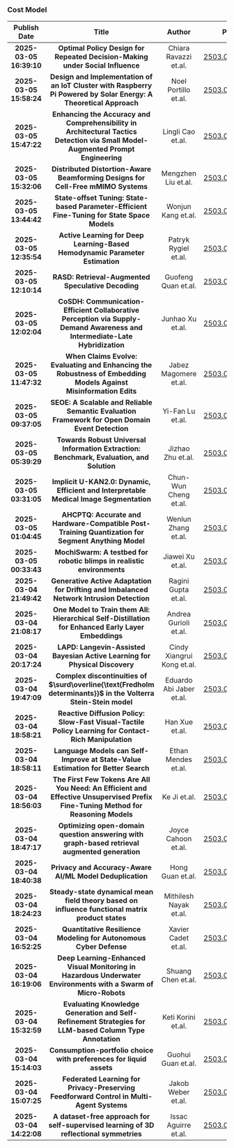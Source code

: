 
### Cost Model
|Publish Date|Title|Author|PDF|Code|
| :---: | :---: | :---: | :---: | :---: |
|**2025-03-05 16:39:10**|**Optimal Policy Design for Repeated Decision-Making under Social   Influence**|Chiara Ravazzi et.al.|[2503.03657v1](http://arxiv.org/abs/2503.03657v1)|null|
|**2025-03-05 15:58:24**|**Design and Implementation of an IoT Cluster with Raspberry Pi Powered by   Solar Energy: A Theoretical Approach**|Noel Portillo et.al.|[2503.03618v1](http://arxiv.org/abs/2503.03618v1)|null|
|**2025-03-05 15:47:22**|**Enhancing the Accuracy and Comprehensibility in Architectural Tactics   Detection via Small Model-Augmented Prompt Engineering**|Lingli Cao et.al.|[2503.03609v1](http://arxiv.org/abs/2503.03609v1)|null|
|**2025-03-05 15:32:06**|**Distributed Distortion-Aware Beamforming Designs for Cell-Free mMIMO   Systems**|Mengzhen Liu et.al.|[2503.03598v1](http://arxiv.org/abs/2503.03598v1)|null|
|**2025-03-05 13:44:42**|**State-offset Tuning: State-based Parameter-Efficient Fine-Tuning for   State Space Models**|Wonjun Kang et.al.|[2503.03499v1](http://arxiv.org/abs/2503.03499v1)|[link](https://github.com/furiosa-ai/ssm-state-tuning)|
|**2025-03-05 12:35:54**|**Active Learning for Deep Learning-Based Hemodynamic Parameter Estimation**|Patryk Rygiel et.al.|[2503.03453v1](http://arxiv.org/abs/2503.03453v1)|null|
|**2025-03-05 12:10:14**|**RASD: Retrieval-Augmented Speculative Decoding**|Guofeng Quan et.al.|[2503.03434v1](http://arxiv.org/abs/2503.03434v1)|null|
|**2025-03-05 12:02:04**|**CoSDH: Communication-Efficient Collaborative Perception via   Supply-Demand Awareness and Intermediate-Late Hybridization**|Junhao Xu et.al.|[2503.03430v1](http://arxiv.org/abs/2503.03430v1)|[link](https://github.com/Xu2729/CoSDH)|
|**2025-03-05 11:47:32**|**When Claims Evolve: Evaluating and Enhancing the Robustness of Embedding   Models Against Misinformation Edits**|Jabez Magomere et.al.|[2503.03417v1](http://arxiv.org/abs/2503.03417v1)|null|
|**2025-03-05 09:37:05**|**SEOE: A Scalable and Reliable Semantic Evaluation Framework for Open   Domain Event Detection**|Yi-Fan Lu et.al.|[2503.03303v1](http://arxiv.org/abs/2503.03303v1)|null|
|**2025-03-05 05:39:29**|**Towards Robust Universal Information Extraction: Benchmark, Evaluation,   and Solution**|Jizhao Zhu et.al.|[2503.03201v1](http://arxiv.org/abs/2503.03201v1)|null|
|**2025-03-05 03:31:05**|**Implicit U-KAN2.0: Dynamic, Efficient and Interpretable Medical Image   Segmentation**|Chun-Wun Cheng et.al.|[2503.03141v1](http://arxiv.org/abs/2503.03141v1)|null|
|**2025-03-05 01:04:45**|**AHCPTQ: Accurate and Hardware-Compatible Post-Training Quantization for   Segment Anything Model**|Wenlun Zhang et.al.|[2503.03088v1](http://arxiv.org/abs/2503.03088v1)|null|
|**2025-03-05 00:33:43**|**MochiSwarm: A testbed for robotic blimps in realistic environments**|Jiawei Xu et.al.|[2503.03077v1](http://arxiv.org/abs/2503.03077v1)|null|
|**2025-03-04 21:49:42**|**Generative Active Adaptation for Drifting and Imbalanced Network   Intrusion Detection**|Ragini Gupta et.al.|[2503.03022v1](http://arxiv.org/abs/2503.03022v1)|null|
|**2025-03-04 21:08:17**|**One Model to Train them All: Hierarchical Self-Distillation for Enhanced   Early Layer Embeddings**|Andrea Gurioli et.al.|[2503.03008v1](http://arxiv.org/abs/2503.03008v1)|null|
|**2025-03-04 20:17:24**|**LAPD: Langevin-Assisted Bayesian Active Learning for Physical Discovery**|Cindy Xiangrui Kong et.al.|[2503.02983v1](http://arxiv.org/abs/2503.02983v1)|null|
|**2025-03-04 19:47:09**|**Complex discontinuities of $\surd\overline{\text{Fredholm   determinants}}$ in the Volterra Stein-Stein model**|Eduardo Abi Jaber et.al.|[2503.02965v1](http://arxiv.org/abs/2503.02965v1)|null|
|**2025-03-04 18:58:21**|**Reactive Diffusion Policy: Slow-Fast Visual-Tactile Policy Learning for   Contact-Rich Manipulation**|Han Xue et.al.|[2503.02881v1](http://arxiv.org/abs/2503.02881v1)|null|
|**2025-03-04 18:58:11**|**Language Models can Self-Improve at State-Value Estimation for Better   Search**|Ethan Mendes et.al.|[2503.02878v1](http://arxiv.org/abs/2503.02878v1)|null|
|**2025-03-04 18:56:03**|**The First Few Tokens Are All You Need: An Efficient and Effective   Unsupervised Prefix Fine-Tuning Method for Reasoning Models**|Ke Ji et.al.|[2503.02875v1](http://arxiv.org/abs/2503.02875v1)|null|
|**2025-03-04 18:47:17**|**Optimizing open-domain question answering with graph-based retrieval   augmented generation**|Joyce Cahoon et.al.|[2503.02922v1](http://arxiv.org/abs/2503.02922v1)|null|
|**2025-03-04 18:40:38**|**Privacy and Accuracy-Aware AI/ML Model Deduplication**|Hong Guan et.al.|[2503.02862v1](http://arxiv.org/abs/2503.02862v1)|null|
|**2025-03-04 18:24:23**|**Steady-state dynamical mean field theory based on influence functional   matrix product states**|Mithilesh Nayak et.al.|[2503.02848v1](http://arxiv.org/abs/2503.02848v1)|null|
|**2025-03-04 16:52:25**|**Quantitative Resilience Modeling for Autonomous Cyber Defense**|Xavier Cadet et.al.|[2503.02780v1](http://arxiv.org/abs/2503.02780v1)|null|
|**2025-03-04 16:19:06**|**Deep Learning-Enhanced Visual Monitoring in Hazardous Underwater   Environments with a Swarm of Micro-Robots**|Shuang Chen et.al.|[2503.02752v1](http://arxiv.org/abs/2503.02752v1)|[link](https://github.com/ChrisChen1023/Micro-Robot-Swarm)|
|**2025-03-04 15:32:59**|**Evaluating Knowledge Generation and Self-Refinement Strategies for   LLM-based Column Type Annotation**|Keti Korini et.al.|[2503.02718v1](http://arxiv.org/abs/2503.02718v1)|null|
|**2025-03-04 15:14:03**|**Consumption-portfolio choice with preferences for liquid assets**|Guohui Guan et.al.|[2503.02697v1](http://arxiv.org/abs/2503.02697v1)|null|
|**2025-03-04 15:07:25**|**Federated Learning for Privacy-Preserving Feedforward Control in   Multi-Agent Systems**|Jakob Weber et.al.|[2503.02693v1](http://arxiv.org/abs/2503.02693v1)|[link](https://github.com/j-cap/FL-based-neural-FF-control)|
|**2025-03-04 14:22:08**|**A dataset-free approach for self-supervised learning of 3D reflectional   symmetries**|Issac Aguirre et.al.|[2503.02660v1](http://arxiv.org/abs/2503.02660v1)|null|
